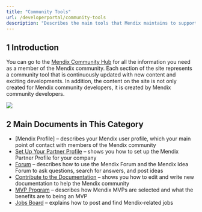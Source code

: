 ```yaml
---
title: "Community Tools"
url: /developerportal/community-tools
description: "Describes the main tools that Mendix maintains to support the awesome Mendix community."
---
```


## 1 Introduction

You can go to the [Mendix Community Hub](https://community.mendix.com/p/community) for all the information you need as a member of the Mendix community. Each section of the site represents a community tool that is continuously updated with new content and exciting developments. In addition, the content on the site is not only created for Mendix community developers, it is created by Mendix community developers.

![](/attachments/developerportal/community-tools/site.png)

## 2 Main Documents in This Category

* [Mendix Profile] – describes your Mendix user profile, which your main point of contact with members of the Mendix community
* [Set Up Your Partner Profile](how-to-set-up-your-partner-profile) – shows you how to set up the Mendix Partner Profile for your company
* [Forum](mendix-forum) – describes how to use the Mendix Forum and the Mendix Idea Forum to ask questions, search for answers, and post ideas
* [Contribute to the Documentation](contribute-to-the-mendix-documentation) – shows you how to edit and write new documentation to help the Mendix community
* [MVP Program](mendix-mvp-program) – describes how Mendix MVPs are selected and what the benefits are to being an MVP
* [Jobs Board](mendix-job-board) – explains how to post and find Mendix-related jobs

